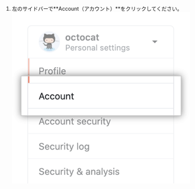 1. 左のサイドバーで**Account（アカウント）**をクリックしてください。 ![アカウント設定メニューオプション](/assets/images/help/settings/settings-sidebar-account-settings.png)
